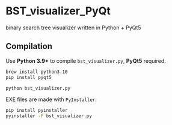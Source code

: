 # BST_visualizer_PyQt
binary search tree visualizer written in Python + PyQt5

## Compilation

Use **Python 3.9+** to compile `bst_visualizer.py`, **PyQt5** required.

```bash
brew install python3.10
pip install pyqt5
```

```bash
python bst_visualizer.py
```

EXE files are made with `PyInstaller`:
```bash
pip install pyinstaller
pyinstaller -F bst_visualizer.py
```
